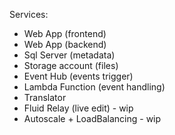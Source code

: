 Services:
- Web App (frontend)
- Web App (backend)
- Sql Server (metadata)
- Storage account (files)
- Event Hub (events trigger)
- Lambda Function (event handling)
- Translator
- Fluid Relay (live edit) - wip
- Autoscale + LoadBalancing - wip
